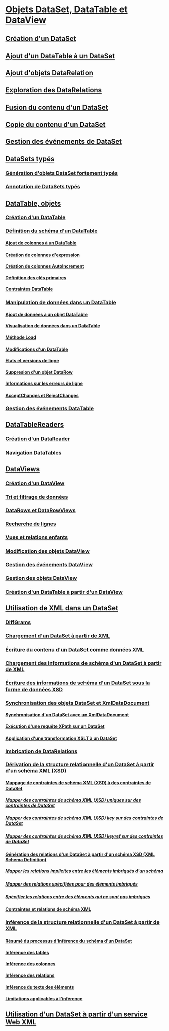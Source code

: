 # [Objets DataSet, DataTable et DataView](index.md)
## [Création d'un DataSet](creating-a-dataset.md)
## [Ajout d'un DataTable à un DataSet](adding-a-datatable-to-a-dataset.md)
## [Ajout d'objets DataRelation](adding-datarelations.md)
## [Exploration des DataRelations](navigating-datarelations.md)
## [Fusion du contenu d'un DataSet](merging-dataset-contents.md)
## [Copie du contenu d'un DataSet](copying-dataset-contents.md)
## [Gestion des événements de DataSet ](handling-dataset-events.md)
## [DataSets typés](typed-datasets.md)
### [Génération d'objets DataSet fortement typés](generating-strongly-typed-datasets.md)
### [Annotation de DataSets typés](annotating-typed-datasets.md)
## [DataTable, objets](datatables.md)
### [Création d'un DataTable](creating-a-datatable.md)
### [Définition du schéma d'un DataTable](datatable-schema-definition.md)
#### [Ajout de colonnes à un DataTable](adding-columns-to-a-datatable.md)
#### [Création de colonnes d'expression](creating-expression-columns.md)
#### [Création de colonnes AutoIncrement](creating-autoincrement-columns.md)
#### [Définition des clés primaires](defining-primary-keys.md)
#### [Contraintes DataTable](datatable-constraints.md)
### [Manipulation de données dans un DataTable](manipulating-data-in-a-datatable.md)
#### [Ajout de données à un objet DataTable](adding-data-to-a-datatable.md)
#### [Visualisation de données dans un DataTable](viewing-data-in-a-datatable.md)
#### [Méthode Load](the-load-method.md)
#### [Modifications d'un DataTable](datatable-edits.md)
#### [États et versions de ligne](row-states-and-row-versions.md)
#### [Suppresion d'un objet DataRow](datarow-deletion.md)
#### [Informations sur les erreurs de ligne](row-error-information.md)
#### [AcceptChanges et RejectChanges](acceptchanges-and-rejectchanges.md)
### [Gestion des événements DataTable](handling-datatable-events.md)
## [DataTableReaders](datatablereaders.md)
### [Création d'un DataReader](creating-a-datareader.md)
### [Navigation DataTables](navigating-datatables.md)
## [DataViews](dataviews.md)
### [Création d'un DataView](creating-a-dataview.md)
### [Tri et filtrage de données](sorting-and-filtering-data.md)
### [DataRows et DataRowViews](datarows-and-datarowviews.md)
### [Recherche de lignes](finding-rows.md)
### [Vues et relations enfants](childviews-and-relations.md)
### [Modification des objets DataView](modifying-dataviews.md)
### [Gestion des événements DataView](handling-dataview-events.md)
### [Gestion des objets DataView](managing-dataviews.md)
### [Création d'un DataTable à partir d'un DataView](creating-a-datatable-from-a-dataview.md)
## [Utilisation de XML dans un DataSet](using-xml-in-a-dataset.md)
### [DiffGrams](diffgrams.md)
### [Chargement d'un DataSet à partir de XML](loading-a-dataset-from-xml.md)
### [Écriture du contenu d'un DataSet comme données XML](writing-dataset-contents-as-xml-data.md)
### [Chargement des informations de schéma d'un DataSet à partir de XML](loading-dataset-schema-information-from-xml.md)
### [Écriture des informations de schéma d'un DataSet sous la forme de données XSD](writing-dataset-schema-information-as-xsd.md)
### [Synchronisation des objets DataSet et XmlDataDocument](dataset-and-xmldatadocument-synchronization.md)
#### [Synchronisation d'un DataSet avec un XmlDataDocument](synchronizing-a-dataset-with-an-xmldatadocument.md)
#### [Exécution d'une requête XPath sur un DataSet](performing-an-xpath-query-on-a-dataset.md)
#### [Application d'une transformation XSLT à un DataSet](applying-an-xslt-transform-to-a-dataset.md)
### [Imbrication de DataRelations](nesting-datarelations.md)
### [Dérivation de la structure relationnelle d'un DataSet à partir d'un schéma XML (XSD)](deriving-dataset-relational-structure-from-xml-schema-xsd.md)
#### [Mappage de contraintes de schéma XML (XSD) à des contraintes de DataSet](mapping-xml-schema-xsd-constraints-to-dataset-constraints.md)
##### [Mapper des contraintes de schéma XML (XSD) uniques sur des contraintes de DataSet](map-unique-xml-schema-xsd-constraints-to-dataset-constraints.md)
##### [Mapper des contraintes de schéma XML (XSD) key sur des contraintes de DataSet](map-key-xml-schema-xsd-constraints-to-dataset-constraints.md)
##### [Mapper des contraintes de schéma XML (XSD) keyref sur des contraintes de DataSet](map-keyref-xml-schema-xsd-constraints-to-dataset-constraints.md)
#### [Génération des relations d'un DataSet à partir d'un schéma XSD (XML Schema Definition)](generating-dataset-relations-from-xml-schema-xsd.md)
##### [Mapper les relations implicites entre les éléments imbriqués d'un schéma](map-implicit-relations-between-nested-schema-elements.md)
##### [Mapper des relations spécifiées pour des éléments imbriqués](map-relations-specified-for-nested-elements.md)
##### [Spécifier les relations entre des éléments qui ne sont pas imbriqués](specify-relations-between-elements-with-no-nesting.md)
#### [Contraintes et relations de schéma XML](xml-schema-constraints-and-relationships.md)
### [Inférence de la structure relationnelle d'un DataSet à partir de XML](inferring-dataset-relational-structure-from-xml.md)
#### [Résumé du processus d'inférence du schéma d'un DataSet](summary-of-the-dataset-schema-inference-process.md)
#### [Inférence des tables](inferring-tables.md)
#### [Inférence des colonnes](inferring-columns.md)
#### [Inférence des relations](inferring-relationships.md)
#### [Inférence du texte des éléments](inferring-element-text.md)
#### [Limitations applicables à l'inférence](inference-limitations.md)
## [Utilisation d'un DataSet à partir d'un service Web XML](consuming-a-dataset-from-an-xml-web-service.md)
